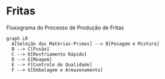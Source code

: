 # Fritas
Fluxograma do Processo de Produção de Fritas
```mermaid
graph LR
  A[Seleção das Matérias-Primas] --> B[Pesagem e Mistura]
  B --> C[Fusão]
  C --> D[Resfriamento Rápido]
  D --> E[Moagem]
  E --> F[Controle de Qualidade]
  F --> G[Embalagem e Armazenamento]
